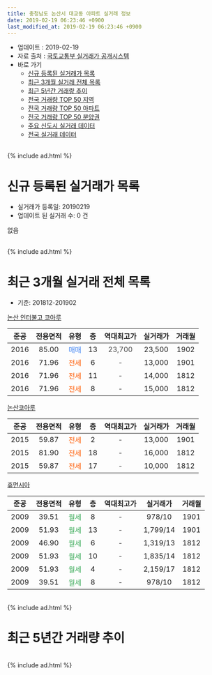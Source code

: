 ```yaml
---
title: 충청남도 논산시 대교동 아파트 실거래 정보
date: 2019-02-19 06:23:46 +0900
last_modified_at: 2019-02-19 06:23:46 +0900
---
```


* 업데이트 : 2019-02-19
* 자료 출처 : [국토교통부 실거래가 공개시스템](http://rt.molit.go.kr)
* 바로 가기
    * [신규 등록된 실거래가 목록](#신규-등록된-실거래가-목록)
    * [최근 3개월 실거래 전체 목록](#최근-3개월-실거래-전체-목록)
    * [최근 5년간 거래량 추이](#최근-5년간-거래량-추이)
    * [전국 거래량 TOP 50 지역](https://ayogom.github.io/apt-trade-info/최근-3개월-전국에서-가장-거래가-많이-발생한-지역)
    * [전국 거래량 TOP 50 아파트](https://ayogom.github.io/apt-trade-info/최근-3개월-전국에서-가장-거래가-많이-발생한-아파트)
    * [전국 거래량 TOP 50 분양권](https://ayogom.github.io/apt-trade-info/최근-3개월-전국에서-가장-거래가-많이-발생한-분양권)
    * [주요 신도시 실거래 데이터](https://ayogom.github.io/apt-trade-info/주요-신도시)
    * [전국 실거래 데이터](https://ayogom.github.io/apt-trade-info/전국)
<br>
{% include ad.html %}
<br>

# 신규 등록된 실거래가 목록
* 실거래가 등록일: 20190219
* 업데이트 된 실거래 수: 0 건

없음

<br>
{% include ad.html %}
<br>

# 최근 3개월 실거래 전체 목록
* 기준: 201812-201902


[논산 인터불고 코아루](https://search.naver.com/search.naver?query=%EC%B6%A9%EC%B2%AD%EB%82%A8%EB%8F%84+%EB%85%BC%EC%82%B0%EC%8B%9C+%EB%8C%80%EA%B5%90%EB%8F%99+%EB%85%BC%EC%82%B0+%EC%9D%B8%ED%84%B0%EB%B6%88%EA%B3%A0+%EC%BD%94%EC%95%84%EB%A3%A8)

|준공|전용면적|유형|층|역대최고가|실거래가|거래월|
|:---:|:---:|:---:|:---:|:---:|:---:|:---:|
|2016|85.00|<span style="color:#4285f3">매매</span>|13|<span style="color:#444444">23,700</span>|23,500|1902|
|2016|71.96|<span style="color:#ff5a00">전세</span>|6|<span style="color:#444444">-</span>|13,000|1901|
|2016|71.96|<span style="color:#ff5a00">전세</span>|11|<span style="color:#444444">-</span>|14,000|1812|
|2016|71.96|<span style="color:#ff5a00">전세</span>|8|<span style="color:#444444">-</span>|15,000|1812|

[논산코아루](https://search.naver.com/search.naver?query=%EC%B6%A9%EC%B2%AD%EB%82%A8%EB%8F%84+%EB%85%BC%EC%82%B0%EC%8B%9C+%EB%8C%80%EA%B5%90%EB%8F%99+%EB%85%BC%EC%82%B0%EC%BD%94%EC%95%84%EB%A3%A8)

|준공|전용면적|유형|층|역대최고가|실거래가|거래월|
|:---:|:---:|:---:|:---:|:---:|:---:|:---:|
|2015|59.87|<span style="color:#ff5a00">전세</span>|2|<span style="color:#444444">-</span>|13,000|1901|
|2015|81.90|<span style="color:#ff5a00">전세</span>|18|<span style="color:#444444">-</span>|16,000|1812|
|2015|59.87|<span style="color:#ff5a00">전세</span>|17|<span style="color:#444444">-</span>|10,000|1812|

[휴먼시아](https://search.naver.com/search.naver?query=%EC%B6%A9%EC%B2%AD%EB%82%A8%EB%8F%84+%EB%85%BC%EC%82%B0%EC%8B%9C+%EB%8C%80%EA%B5%90%EB%8F%99+%ED%9C%B4%EB%A8%BC%EC%8B%9C%EC%95%84)

|준공|전용면적|유형|층|역대최고가|실거래가|거래월|
|:---:|:---:|:---:|:---:|:---:|:---:|:---:|
|2009|39.51|<span style="color:#34a853">월세</span>|8|<span style="color:#444444">-</span>|978/10|1901|
|2009|51.93|<span style="color:#34a853">월세</span>|13|<span style="color:#444444">-</span>|1,799/14|1901|
|2009|46.90|<span style="color:#34a853">월세</span>|6|<span style="color:#444444">-</span>|1,319/13|1812|
|2009|51.93|<span style="color:#34a853">월세</span>|10|<span style="color:#444444">-</span>|1,835/14|1812|
|2009|51.93|<span style="color:#34a853">월세</span>|4|<span style="color:#444444">-</span>|2,159/17|1812|
|2009|39.51|<span style="color:#34a853">월세</span>|8|<span style="color:#444444">-</span>|978/10|1812|


<br>
{% include ad.html %}
<br>

# 최근 5년간 거래량 추이


<div style="width:100%;">
    <canvas id="deal_progress" height="200"></canvas>
</div>

<script>
new Chart(document.getElementById("deal_progress"), {
    type: 'line',
    data: {
        labels: ['201402','201403','201404','201405','201406','201407','201408','201409','201410','201411','201412','201501','201502','201503','201504','201505','201506','201507','201508','201509','201510','201511','201512','201601','201602','201603','201604','201605','201606','201607','201608','201609','201610','201611','201612','201701','201702','201703','201704','201705','201706','201707','201708','201709','201710','201711','201712','201801','201802','201803','201804','201805','201806','201807','201808','201809','201810','201811','201812','201901','201902'],
        datasets: [{
            label: '매매',
            pointRadius: 1,
            data: [0, 1, 0, 1, 0, 0, 0, 0, 0, 0, 0, 0, 1, 1, 0, 0, 0, 0, 1, 0, 0, 0, 2, 0, 3, 1, 2, 4, 0, 2, 3, 4, 0, 0, 2, 23, 6, 5, 3, 9, 2, 4, 5, 4, 4, 2, 2, 3, 6, 4, 4, 2, 4, 5, 6, 2, 2, 2, 0, 0, 1],
            borderColor: "rgba(255, 201, 14, 1)",
            backgroundColor: "rgba(255, 201, 14, 0.5)",
            fill: false,
            lineTension: 0
        },{
            label: '전월세',
            pointRadius: 1,
            data: [3, 1, 3, 3, 2, 1, 1, 1, 1, 1, 6, 2, 2, 4, 1, 0, 1, 3, 0, 0, 3, 19, 5, 3, 6, 3, 3, 1, 3, 2, 3, 3, 1, 1, 7, 8, 2, 6, 3, 0, 1, 2, 5, 0, 7, 10, 8, 6, 5, 6, 1, 3, 2, 5, 3, 2, 1, 2, 8, 4, 0],
            borderColor: "rgba(0, 141, 185, 1)",
            backgroundColor: "rgba(0, 141, 185, 0.5)",
            fill: false,
            lineTension: 0
        }
        ]
    },
    options: {
        responsive: true,
        title: {
            display: false
        },
        tooltips: {
            mode: 'index',
            intersect: false
        },
        hover: {
            mode: 'nearest',
            intersect: true
        },
        scales: {
            xAxes: [{
                display: true,
                scaleLabel: {
                    display: true,
                    labelString: '년/월'
                }
            }],
            yAxes: [{
                display: true,
                ticks: {
                    suggestedMin: 0,
                },
                scaleLabel: {
                    display: true,
                    labelString: '실거래 수'
                }
            }]
        }
    }
});

</script>


<br>
{% include ad.html %}
<br>

